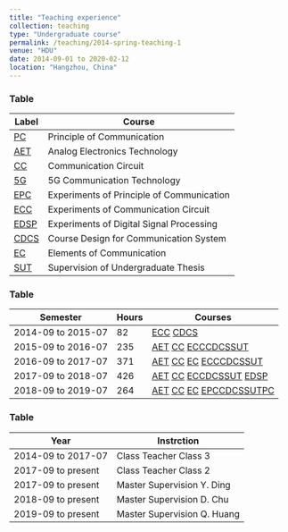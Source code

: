 ```yaml
---
title: "Teaching experience"
collection: teaching
type: "Undergraduate course"
permalink: /teaching/2014-spring-teaching-1
venue: "HDU"
date: 2014-09-01 to 2020-02-12
location: "Hangzhou, China"
---
```

### Table

| Label                   |     Course                                                           |
| ---------------- | -----------------------------------------------|
| [PC](#)        | Principle of Communication            |
| [AET](#)       | Analog Electronics Technology           |
| [CC](#)       | Communication Circuit               |
| [5G](#)       | 5G Communication Technology      |
| [EPC](#)       | Experiments of Principle of Communication|
| [ECC](#)      | Experiments of Communication Circuit|
| [EDSP](#)      | Experiments of Digital Signal Processing|
| [CDCS](#)      | Course Design for Communication System |
| [EC](#)      | Elements of Communication|
| [SUT](#)      | Supervision of Undergraduate Thesis|

### Table

| Semester            | Hours  |     Courses                                                         |
| --------         | ------ | ------------------------------------------------------------ |
| 2014-09 to 2015-07   | 82   |[ECC](#) [CDCS](#)|
| 2015-09 to 2016-07    | 235   |[AET](#) [CC](#) [ECC](#)[CDCS](#)[SUT](#) |
| 2016-09 to 2017-07    | 371  |[AET](#) [CC](#) [EC](#) [ECC](#)[CDCS](#)[SUT](#) |
| 2017-09 to 2018-07    | 426   |[AET](#) [CC](#) [EC](#)[CDCS](#)[SUT](#) [EDSP](#)  |
| 2018-09 to 2019-07    | 264   |[AET](#) [CC](#) [EC](#) [EPC](#)[CDCS](#)[SUT](#)[PC](#) |

### Table

| Year                  |     Instrction                            |
| ---------------- | -----------------------------------------------|
| 2014-09 to 2017-07       | Class Teacher   Class 3      |
| 2017-09 to present       | Class Teacher     Class 2       |
| 2017-09 to present       | Master Supervision    Y. Ding    |
| 2018-09 to present       | Master Supervision    D. Chu    |
| 2019-09 to present       |Master Supervision     Q. Huang   |
